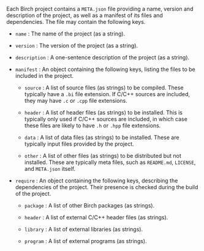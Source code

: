 Each Birch project contains a `META.json` file providing a name, version and description of the project, as well as a manifest of its files and dependencies. The file may contain the following keys.

  - `name`
    : The name of the project (as a string).

  - `version`
    : The version of the project (as a string).

  - `description`
    : A one-sentence description of the project (as a string).

  - `manifest`
    : An object containing the following keys, listing the files to be included in the project.

    - `source`
      : A list of source files (as strings) to be compiled. These typically have a `.bi` file extension. If C/C++ sources are included, they may have `.c` or `.cpp` file extensions.

    - `header`
      : A list of header files (as strings) to be installed. This is typically only used if C/C++ sources are included, in which case these files are likely to have `.h` or `.hpp` file extensions.

    - `data`
      : A list of data files (as strings) to be installed. These are typically input files provided by the project.

    - `other`
      : A list of other files (as strings) to be distributed but not installed. These are typically meta files, such as `README.md`, `LICENSE`, and `META.json` itself.

  - `require`
    : An object containing the following keys, describing the dependencies of the project. Their presence is checked during the build of the project.

    - `package`
      : A list of other Birch packages (as strings).

    - `header`
      : A list of external C/C++ header files (as strings).

    - `library`
      : A list of external libraries (as strings).

    - `program`
      : A list of external programs (as strings).
